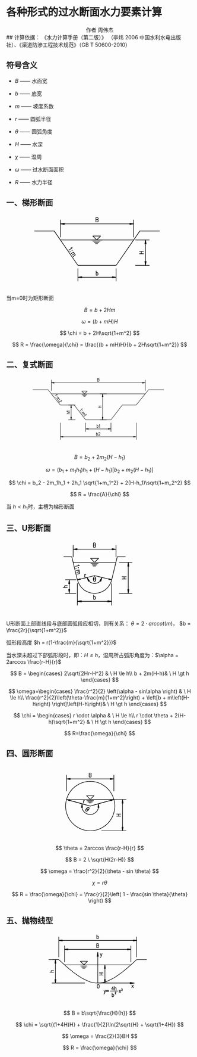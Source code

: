 # 各种形式的过水断面水力要素计算

<center class="author"> 作者 周伟杰 </center>
## 计算依据：
《水力计算手册（第二版）》 （李炜 2006 中国水利水电出版社）、《渠道防渗工程技术规范》（GB T 50600-2010）

## 符号含义
* $B$ —— 水面宽
  
* $b$ —— 底宽

* $m$ —— 坡度系数

* $r$ —— 圆弧半径

* $\theta$ —— 圆弧角度

* $H$ —— 水深

* $\chi$ —— 湿周

* $\omega$ —— 过水断面面积

* $R$ —— 水力半径

## 一、梯形断面

<center><svg xmlns="http://www.w3.org/2000/svg" width="389.899" height="200" viewBox="0 0 292.424 150"><g clip-path="url(#cp0)"><path stroke-width="1.090908" stroke-linecap="round" stroke-linejoin="round" fill="none" stroke="#000" d="M14.455 33.545h39.818l48 69.273H179.455l48-69.273h39.818M66.818 51.545H214.91M130.09 51.545h19.637M132.545 54h14.728M135 56.455h9.818M137.455 58.91h4.909M66.818 45.818V11.182M214.91 45.818V11.182M74.727 19.09h132.546"/><path d="M74.727 17.727v2.728l-7.909-1.364z"/><path stroke-width="1.090908" stroke-linecap="round" stroke-linejoin="round" fill="none" stroke="#000" d="M74.727 17.727v2.728l-7.909-1.364z"/><path d="M207.273 17.727v2.728l7.636-1.364z"/><path stroke-width="1.090908" stroke-linecap="round" stroke-linejoin="round" fill="none" stroke="#000" d="M207.273 17.727v2.728l7.636-1.364zM141.545 10.636l1.091.546.273.273.273.818v1.363l-.273.819-.273.272-1.09.546h-3V6.545h3l1.09.546.273.273.273.818V9l-.273.818-.273.546-1.09.272h-3M130.09 51.545h21.546M148.09 43.636h-15.817l7.909 7.91 7.909-7.91M218.727 102.818h27.818M218.727 51.545h27.818M238.91 94.91V59.454"/><path d="M237.545 94.91h2.728l-1.364 7.908z"/><path stroke-width="1.090908" stroke-linecap="round" stroke-linejoin="round" fill="none" stroke="#000" d="M237.545 94.91h2.728l-1.364 7.908z"/><path d="M237.545 59.455h2.728l-1.364-7.91z"/><path stroke-width="1.090908" stroke-linecap="round" stroke-linejoin="round" fill="none" stroke="#000" d="M237.545 59.455h2.728l-1.364-7.91zM235.09 79.364h-8.454M226.636 74.727h8.455M230.455 79.364v-4.637M102.273 109.364v25.09M179.455 109.364v25.09M110.182 126.818h61.636"/><path d="M110.182 125.455v2.454l-7.91-1.09z"/><path stroke-width="1.090908" stroke-linecap="round" stroke-linejoin="round" fill="none" stroke="#000" d="M110.182 125.455v2.454l-7.91-1.09z"/><path d="M171.818 125.455v2.454l7.637-1.09z"/><path stroke-width="1.090908" stroke-linecap="round" stroke-linejoin="round" fill="none" stroke="#000" d="M171.818 125.455v2.454l7.637-1.09zM139.09 122.727v-8.454M139.09 118.364l.546-.819.546-.272h1.09l.546.272.818.819.273 1.363v.818l-.273 1.091-.818.819-.545.272h-1.091l-.546-.272-.545-.819M88.636 67.09l.546.274h1.636l-7.09 4.909M90.818 72.273h-.545l-.273.545h.545l.273-.545M86.727 75h-.545v.545h.273l.272-.545M88.636 79.09l4.637-3M91.91 76.91h1.635l.546.272.545.818.273.818-.818 1.091-3.546 2.182M94.09 79.91h1.365l.818.272.545.818v.818l-.818.818-3.273 2.455"/></g></svg></center>

当m=0时为矩形断面

$$
B = b + 2Hm
$$

$$
\omega = (b + mH)H
$$


$$
\chi = b + 2H\sqrt{1+m^2}
$$

$$
R = \frac{\omega}{\chi} = \frac{(b + mH)H}{b + 2H\sqrt{1+m^2}}
$$

## 二、复式断面

<center><svg xmlns="http://www.w3.org/2000/svg" width="392.643" height="194.226" viewBox="0 0 294.483 145.669"><clipPath id="a"><path transform="matrix(1.04798 0 0 -1.04798 0 145.67)" d="M7.38 9h260.1v127.44H7.38"/></clipPath><g clip-path="url(#a)"><path stroke-width=".7545455999999999" stroke-linecap="round" stroke-linejoin="round" fill="none" stroke="#000" d="M11.884 27.771h30.748L67.343 58.52H95.45l23.202 29.805h51.121l23.014-29.805h28.106l24.9-30.748h30.748M239.191 36.071H49.234M109.22 36.071h13.771M110.918 37.77h10.375M112.805 39.467h6.79M114.502 41.165h3.396M137.139 36.071h15.28"/><path stroke-width=".7545455999999999" stroke-linecap="round" stroke-linejoin="round" fill="none" stroke="#000" d="M121.86 30.412h-11.13l5.47 5.66 5.66-5.66M118.652 94.549v17.543M169.773 94.549v17.543M124.123 106.622h40.18"/><path d="M124.123 105.678v1.698l-5.47-.754z"/><path stroke-width=".7545455999999999" stroke-linecap="round" stroke-linejoin="round" fill="none" stroke="#000" d="M124.123 105.678v1.698l-5.47-.754z"/><path d="M164.302 105.678v1.698l5.47-.754z"/><path stroke-width=".7545455999999999" stroke-linecap="round" stroke-linejoin="round" fill="none" stroke="#000" d="M164.302 105.678v1.698l5.47-.754zM141.477 103.792v-6.036M141.477 100.585l.378-.566.566-.188h.565l.566.188.378.566.188.943v.566l-.188.755-.378.566-.566.377h-.565l-.566-.377-.378-.566M145.816 98.887l.377-.188.755-.943v6.036M67.343 94.549v33.577M220.893 94.549v33.577M72.814 122.467h142.609"/><path d="M72.814 121.712v1.698l-5.47-.943z"/><path stroke-width=".7545455999999999" stroke-linecap="round" stroke-linejoin="round" fill="none" stroke="#000" d="M72.814 121.712v1.698l-5.47-.943z"/><path d="M215.423 121.712v1.698l5.47-.943z"/><path stroke-width=".7545455999999999" stroke-linecap="round" stroke-linejoin="round" fill="none" stroke="#000" d="M215.423 121.712v1.698l5.47-.943zM140.346 119.826v-6.036M140.346 116.62l.565-.567.378-.188h.754l.378.188.565.566.19.943v.566l-.19.755-.565.566-.378.377h-.754l-.378-.377-.565-.566M145.061 115.299v-.377l.19-.566.188-.378.377-.188h.943l.566.188.189.378.188.566v.565l-.188.566-.566.944-2.264 2.83h3.207M59.798 37.015l.566.188h.943l-4.905 3.584M61.307 40.599h-.377l-.189.377h.377l.189-.377M58.477 42.674H58.1l-.189.377h.378l.188-.377M59.798 45.692l3.395-2.452M62.25 43.994h.943l.566.189.377.566v.566l-.565.754-2.264 1.698M63.57 46.07h1.132l.566.188.378.566v.566l-.566.754-2.453 1.698M67.72 48.899l.19-.189.565-.189h.377l.566.19.378.754v.943l-.378.566-.377.377h-.755l-.943.189-3.584-.189 1.887 2.641M110.73 66.065l.566.188h.943l-4.905 3.584M112.239 69.649h-.378l-.188.377h.377l.189-.377M109.41 71.724h-.378l-.189.377h.378l.188-.377M110.73 74.742l3.395-2.452M113.182 73.044h.943l.566.189.377.566v.566l-.566.754-2.263 1.698M114.502 75.12h1.132l.566.188.377.566v.566l-.566.754-2.452 1.698M118.652 77.572l.566.188h1.132l-5.093 3.584M97.714 88.324h-13.96M97.714 58.52h-13.96M89.225 82.853V63.99"/><path d="M88.282 82.853h1.886l-.943 5.47z"/><path stroke-width=".7545455999999999" stroke-linecap="round" stroke-linejoin="round" fill="none" stroke="#000" d="M88.282 82.853h1.886l-.943 5.47z"/><path d="M88.282 63.99h1.886l-.943-5.47z"/><path stroke-width=".7545455999999999" stroke-linecap="round" stroke-linejoin="round" fill="none" stroke="#000" d="M88.282 63.99h1.886l-.943-5.47zM86.396 76.251h-6.037M83.566 76.251l-.755-.754-.377-.378v-.754l.377-.378.755-.377h2.83M81.68 71.912l-.378-.565-.943-.566h6.037M49.234 29.47V8.152M239.191 29.47V8.152M54.705 13.624h178.827"/><path d="M54.705 12.68v1.887l-5.47-.943z"/><path stroke-width=".7545455999999999" stroke-linecap="round" stroke-linejoin="round" fill="none" stroke="#000" d="M54.705 12.68v1.887l-5.47-.943z"/><path d="M233.532 12.68v1.887l5.66-.943z"/><path stroke-width=".7545455999999999" stroke-linecap="round" stroke-linejoin="round" fill="none" stroke="#000" d="M233.532 12.68v1.887l5.66-.943zM144.684 7.776l.566.189.377.377.189.566v.754l-.189.566-.377.378-.566.377h-2.075V4.946h2.075l.566.19.377.376.189.566v.566l-.189.566-.377.189-.566.377h-2.075M160.907 88.324h-13.393M160.907 36.071h-13.393M152.984 82.853V41.542"/><path d="M152.041 82.853h1.886l-.943 5.47z"/><path stroke-width=".7545455999999999" stroke-linecap="round" stroke-linejoin="round" fill="none" stroke="#000" d="M152.041 82.853h1.886l-.943 5.47z"/><path d="M152.041 41.542h1.886l-.943-5.47z"/><path stroke-width=".7545455999999999" stroke-linecap="round" stroke-linejoin="round" fill="none" stroke="#000" d="M152.041 41.542h1.886l-.943-5.47zM150.343 63.801h-6.036M144.307 60.594h6.036M147.136 63.801v-3.207"/></g></svg></center>

$$
B = b_2+2m_2(H-h_1)
$$

$$
\omega = (b_1 + m_1h_1)h_1 + (H - h_1) [b_2 + m_2(H-h_1)]
$$

$$
\chi = b_2 - 2m_1h_1 + 2h_1 \sqrt{1+m_1^2} + 2(H-h_1)\sqrt{1+m_2^2}
$$

$$
R = \frac{A}{\chi}
$$

当 $h \lt h_1$时，主槽为梯形断面


## 三、U形断面

<center><svg xmlns="http://www.w3.org/2000/svg" width="225" height="200" viewBox="0 0 168.75 150"><g clip-path="url(#cp0)"><path stroke-width="1.125" stroke-linecap="round" stroke-linejoin="bevel" fill="none" stroke="#000" d="M39.094 80.531l1.406 4.781 2.25 4.5 2.813 4.22 3.093 3.656 3.938 3.374 4.218 2.532 4.5 1.969 4.782 1.406 5.062.844h5.063l5.062-.844 4.781-1.406 4.5-1.97 4.22-2.53 3.937-3.375 3.094-3.657 2.812-4.219 2.25-4.5 1.406-4.78"/><path stroke-width="1.125" stroke-linecap="round" stroke-linejoin="round" fill="none" stroke="#000" d="M11.25 34.125h16.313l11.25 46.406M135.844 34.125H119.53l-11.25 46.406M117 45.375H30.375M63.563 45.375H83.25M66.094 47.906H81M68.625 50.438h9.844M70.875 52.688h5.063M63.563 45.375H85.5M81.844 37.219H65.53l8.156 8.156 8.157-8.156M58.219 75.75l-7.594 1.969M88.875 75.75l-7.594-1.687"/><path stroke-width="1.125" stroke-linecap="round" stroke-linejoin="bevel" fill="none" stroke="#000" d="M62.156 82.781l2.813 2.532L68.344 87l3.375.844h3.937L79.031 87l3.375-1.687 2.813-2.532"/><path d="M61.031 83.625l2.25-1.406-5.062-6.469z"/><path stroke-width="1.125" stroke-linecap="round" stroke-linejoin="bevel" fill="none" stroke="#000" d="M61.031 83.625l2.25-1.406-5.062-6.469z"/><path d="M84.094 82.219l2.25 1.406 2.531-7.875z"/><path stroke-width="1.125" stroke-linecap="round" stroke-linejoin="bevel" fill="none" stroke="#000" d="M84.094 82.219l2.25 1.406 2.531-7.875z"/><path stroke-width="1.125" stroke-linecap="round" stroke-linejoin="round" fill="none" stroke="#000" d="M73.688 83.906h-.563l-.281-.281-.563-.281L72 82.78l-.281-.281v-.563l-.281-.562-.282-.844v-3.094l.281-.843.282-.282v-.562l.562-.563.563-.843h.281l.562-.282.563.282.563.281.28.562.563.563v.562l.282.563.28.844V79.687l-.28.844v.844l-.282.562-.281.844-.562.563-.282.281-.281.281h-.562l-.844-.281-.563-.563L72 82.5l-.281-.844v-.562l-.281-.844v-1.688l.28-1.125v-1.125L72 75.75l.562-.844.563-.562.281-.282h.281l.563.282.563.281.28.562.282.563.281.562v1.407l.282.843v.563l-.282 1.125v.844l-.281.562-.281 1.125-.563.563-.281.562h-.562"/><path stroke-width="1.125" stroke-linecap="round" stroke-linejoin="round" fill="none" stroke="#000" d="M71.438 79.125l4.5-.562-4.5.843M30.375 34.406V11.063M117 34.406V11.063M38.25 18.938h70.875"/><path d="M38.25 17.531v2.532l-7.875-1.125z"/><path stroke-width="1.125" stroke-linecap="round" stroke-linejoin="round" fill="none" stroke="#000" d="M38.25 17.531v2.532l-7.875-1.125z"/><path d="M109.125 17.531v2.532L117 18.938z"/><path stroke-width="1.125" stroke-linecap="round" stroke-linejoin="round" fill="none" stroke="#000" d="M109.125 17.531v2.532L117 18.938zM74.25 10.5l1.125.281.281.281.281.844v1.406l-.28.844-.282.281L74.25 15h-2.813V6.281h2.813l1.125.282.281.562.281.844v.844l-.28.843-.282.282-1.125.562h-2.813M123.469 107.813h26.156M123.469 45.375h26.156M141.75 99.938V53.25"/><path d="M140.625 99.938h2.531l-1.406 7.874z"/><path stroke-width="1.125" stroke-linecap="round" stroke-linejoin="round" fill="none" stroke="#000" d="M140.625 99.938h2.531l-1.406 7.874z"/><path d="M140.625 53.25h2.531l-1.406-7.875z"/><path stroke-width="1.125" stroke-linecap="round" stroke-linejoin="round" fill="none" stroke="#000" d="M140.625 53.25h2.531l-1.406-7.875zM137.813 78.844h-8.72M129.094 74.344h8.719M133.313 78.844v-4.5M38.813 87.844v43.875M108.281 87.844v43.875M46.969 123.844h53.437"/><path d="M46.969 122.438v2.812l-8.156-1.406z"/><path stroke-width="1.125" stroke-linecap="round" stroke-linejoin="round" fill="none" stroke="#000" d="M46.969 122.438v2.812l-8.156-1.406z"/><path d="M100.406 122.438v2.812l7.875-1.406z"/><path stroke-width="1.125" stroke-linecap="round" stroke-linejoin="round" fill="none" stroke="#000" d="M100.406 122.438v2.812l7.875-1.406zM71.719 119.906v-8.719M71.719 115.406l.562-.844.844-.562h.844l.562.562.844.844.281 1.125v.844l-.281 1.125-.844.844-.562.562h-.844l-.844-.562-.562-.844"/><path d="M38.813 80.531l5.624-2.25L45 79.97z"/><path stroke-width="1.125" stroke-linecap="round" stroke-linejoin="round" fill="none" stroke="#000" d="M38.813 80.531l5.624-2.25L45 79.97zM44.719 79.125l28.968-7.031"/><path d="M108.281 80.531l-5.906-.562.281-1.688z"/><path stroke-width="1.125" stroke-linecap="round" stroke-linejoin="round" fill="none" stroke="#000" d="M108.281 80.531l-5.906-.562.281-1.688zM102.656 79.125l-28.969-7.031M53.719 75.188V69.28M53.719 71.813L54 70.686l.844-.843.562-.563h.844M41.063 50.438l.562.562 1.406.562-8.437 1.97M41.344 56.063l-.563-.282-.281.563.562.281.282-.562M36.563 57.188H36l-.281.28.281.282.562-.562M36.844 61.969l5.625-1.406M40.781 61.125l1.406.562.563.563.281.844-.281.844-1.125.562-3.937 1.125M41.625 64.5l1.406.844.563.281.281 1.125-.281.844-1.125.562L38.53 69M36 107.813H14.625M36 80.531H14.625M22.5 99.938V88.406"/><path d="M21.094 99.938h2.531l-1.125 7.874z"/><path stroke-width="1.125" stroke-linecap="round" stroke-linejoin="round" fill="none" stroke="#000" d="M21.094 99.938h2.531l-1.125 7.874z"/><path d="M21.094 88.406h2.531L22.5 80.531z"/><path stroke-width="1.125" stroke-linecap="round" stroke-linejoin="round" fill="none" stroke="#000" d="M21.094 88.406h2.531L22.5 80.531zM18.563 96h-8.72M14.344 96l-1.125-.844-.563-.844v-.843l.563-.844 1.125-.281h4.219"/></g></svg></center>

U形断面上部直线段与底部圆弧段应相切，则有关系：
$\theta = 2\cdot arccot(m)$，
$b = \frac{2r}{\sqrt{1+m^2}}$

弧形段高度 $h = r(1-\frac{m}{\sqrt{1+m^2}})$

当水深未超过下部弧形段时，即：$H \le h$，湿周所占弧形角度为：$\alpha = 2arccos \frac{r-H}{r}$

$$
B = \begin{cases} 
    2\sqrt{2Hr-H^2} & 
        \ H \le h\\
    b + 2m(H-h)& 
        \ H \gt h
\end{cases}
$$

$$
\omega=\begin{cases} 
    \frac{r^2}{2} \left(\alpha - sin\alpha \right) & 
        \ H \le h\\
    \frac{r^2}{2}\left(\theta-\frac{m}{1+m^2}\right) + \left[b + m\left(H-h\right) \right]\left(H-h\right)& 
        \ H \gt h
\end{cases}
$$

$$
\chi = \begin{cases} 
    r \cdot \alpha &
        \ H \le h\\
    r \cdot \theta + 2(H-h)\sqrt{1+m^2} & 
        \ H \gt h
\end{cases}
$$

$$
R=\frac{\omega}{\chi}
$$

## 四、圆形断面

<center><svg xmlns="http://www.w3.org/2000/svg" width="221.569" height="200" viewBox="0 0 166.176 150"><g clip-path="url(#cp0)"><path stroke-width="1.0588248" stroke-linecap="round" stroke-linejoin="bevel" fill="none" stroke="#000" d="M64.059 32.735L58.235 33l-5.559 1.059-5.558 1.588-5.294 2.382-5.03 2.912-4.765 3.441-4.235 3.97-3.706 4.5-3.176 4.766-2.647 5.294-1.853 5.294-1.324 5.559-.794 5.823v5.824l.794 5.823 1.324 5.56 1.853 5.293 2.647 5.294 3.176 4.765 3.706 4.5 4.235 3.97 4.765 3.442 5.03 2.912 5.294 2.382 5.558 1.588 5.56 1.059 5.823.265 5.823-.265 5.56-1.059L81 129.353l5.294-2.382 5.03-2.912 4.764-3.441 4.236-3.97 3.705-4.5 3.177-4.766 2.647-5.294 1.853-5.294 1.323-5.559.795-5.823v-5.824l-.795-5.823-1.323-5.56-1.853-5.293-2.647-5.294-3.177-4.765-3.705-4.5-4.236-3.97-4.764-3.442-5.03-2.912L81 35.647l-5.559-1.588L69.882 33l-5.823-.265"/><path stroke-width="1.0588248" stroke-linecap="round" stroke-linejoin="round" fill="none" stroke="#000" d="M111.97 69.265H16.148M54.53 69.265h18.794M56.912 71.647h14.03M59.294 74.03h9.265M61.676 76.147h4.5M54.794 69.265h20.647M71.735 61.588H56.647l7.412 7.677 7.676-7.677M16.147 69.265l38.647 10.588M111.97 69.265L73.325 79.853"/><path stroke-width="1.0588248" stroke-linecap="round" stroke-linejoin="bevel" fill="none" stroke="#000" d="M47.382 85.412l.794 3.176 1.589 3.177 2.117 2.647 2.647 2.117 2.912 1.589 3.177 1.058 3.44.265 3.442-.265 3.176-1.058 2.912-1.589 2.647-2.117 2.118-2.647 1.588-3.177.794-3.176"/><path d="M46.059 85.412h2.647L47.647 78z"/><path stroke-width="1.0588248" stroke-linecap="round" stroke-linejoin="bevel" fill="none" stroke="#000" d="M46.059 85.412h2.647L47.647 78z"/><path d="M79.676 85.412h2.383L80.47 78z"/><path stroke-width="1.0588248" stroke-linecap="round" stroke-linejoin="bevel" fill="none" stroke="#000" d="M79.676 85.412h2.383L80.47 78z"/><path stroke-width="1.0588248" stroke-linecap="round" stroke-linejoin="round" fill="none" stroke="#000" d="M55.324 92.559l-.265-.265v-.53l-.265-.529.265-.53v-.529l.265-.529v-.53l.529-.529.265-.53.264-.264.265-.53.53-.529.529-.53.53-.264.529-.265.53-.264h.529l.794-.265.53.265.264.264.264.265.265.794v1.06l-.265.529-.264.529-.265.794-.53.265-.529.794-.264.53-.53.264-.53.53-.793.264-.53.265-.794.265h-.794l-.53-.265-.264-.794v-.794l.265-.53v-.53l.529-.793.265-.53.53-.53.528-.793.795-.794.794-.53.53-.265.793-.264h1.588l.265.53v.793l-.265.53v.53l-.264.529-.265.529-.265.53-.53.529-.528.53-.53.793-.53.265-.793.53-.795.529-.794.265h-.53l-.528-.265"/><path stroke-width="1.0588248" stroke-linecap="round" stroke-linejoin="round" fill="none" stroke="#000" d="M60.353 89.912l-3.706-2.118 3.706 2.382M16.147 52.324v-32.03M111.97 52.324v-32.03M23.559 27.706h81"/><path d="M23.559 26.647v2.382l-7.412-1.323z"/><path stroke-width="1.0588248" stroke-linecap="round" stroke-linejoin="round" fill="none" stroke="#000" d="M23.559 26.647v2.382l-7.412-1.323z"/><path d="M104.559 26.647v2.382l7.412-1.323z"/><path stroke-width="1.0588248" stroke-linecap="round" stroke-linejoin="round" fill="none" stroke="#000" d="M104.559 26.647v2.382l7.412-1.323zM64.853 19.765l.794.53.265.264.264.794v1.059l-.264.794-.265.53-.794.264H61.94v-7.941h2.912l.794.265.265.264.264.794v.794l-.264.795-.265.529-.794.265H61.94M87.088 132.265h49.765M64.059 69.265h72.794M129.441 124.853V76.676"/><path d="M128.382 124.853h2.383l-1.324 7.412z"/><path stroke-width="1.0588248" stroke-linecap="round" stroke-linejoin="round" fill="none" stroke="#000" d="M128.382 124.853h2.383l-1.324 7.412z"/><path d="M128.382 76.676h2.383l-1.324-7.411z"/><path stroke-width="1.0588248" stroke-linecap="round" stroke-linejoin="round" fill="none" stroke="#000" d="M128.382 76.676h2.383l-1.324-7.411zM125.735 102.882h-8.206M117.53 98.647h8.205M121.5 102.882v-4.235M64.059 82.5l41.823-11.647"/><path d="M105.618 70.059l6.353-.794-5.824 2.647z"/><path stroke-width="1.0588248" stroke-linecap="round" stroke-linejoin="round" fill="none" stroke="#000" d="M105.618 70.059l6.353-.794-5.824 2.647zM64.059 82.5L22.235 70.853"/><path d="M21.97 71.912l-5.823-2.647 6.353.794z"/><path stroke-width="1.0588248" stroke-linecap="round" stroke-linejoin="round" fill="none" stroke="#000" d="M21.97 71.912l-5.823-2.647 6.353.794zM50.294 76.676v-5.294M50.294 73.765l.265-1.324.53-.794.793-.265h.794"/></g></svg></center>

$$
\theta = 2arccos \frac{r-H}{r}
$$

$$
B = 2 \ \sqrt{H(2r-H)}
$$

$$
\omega = \frac{r^2}{2}(\theta - sin \theta)
$$

$$
\chi = r \theta
$$

$$
R = \frac{\omega}{\chi} = \frac{r}{2}\left( 1 - \frac{sin \theta}{\theta} \right)
$$



## 五、抛物线型

<center><svg xmlns="http://www.w3.org/2000/svg" width="299.663" height="194.226" viewBox="0 0 224.747 145.669"><clipPath id="a"><path transform="matrix(1.38733 0 0 -1.38733 0 145.67)" d="M5.04 9h145.62v93.42H5.04"/></clipPath><g clip-path="url(#a)"><path stroke-width=".9988775999999999" stroke-linecap="round" stroke-linejoin="round" fill="none" stroke="#000" d="M9.49 55.77h20.227M29.717 55.77l9.739 8.74 9.988 8.74 9.74 7.992 4.994 3.496 4.994 3.496 4.994 3.246 4.745 2.747 4.995 2.497 4.994 2.248 4.745 1.748 4.994 1.249 4.994.749 4.995.25 4.744-.25 4.995-.75 4.994-1.248 4.994-1.748 4.745-2.248 4.994-2.497 4.995-2.747 4.745-3.246 4.994-3.496 4.994-3.496 9.74-7.991 9.988-8.74 9.74-8.74h20.226M108.628 102.967h65.426"/><path d="M174.054 101.47l8.49 1.497-8.49 1.499z"/><path stroke-width=".9988775999999999" stroke-linecap="round" stroke-linejoin="round" fill="none" stroke="#000" d="M174.054 101.47l8.49 1.497-8.49 1.499zM108.628 102.967v-53.69"/><path d="M107.13 49.278l1.498-8.49 1.248 8.49z"/><path stroke-width=".9988775999999999" stroke-linecap="round" stroke-linejoin="round" fill="none" stroke="#000" d="M107.13 49.278l1.498-8.49 1.248 8.49zM177.3 112.207l3.496-5.244M180.796 112.207l-3.496-5.244M113.622 43.534l1.998 5.244 1.748-5.244M115.62 48.778l-.75 1.499-.499.749-.749.25h-.25M109.377 105.465l-.999.499-.5.999-.25 1.998v.999l.25 1.997.5 1 .999.249h.5l.998-.25.5-.999.25-1.997v-1l-.25-1.997-.5-.999-.999-.5h-.5M121.114 117.201l1.748 5.244 1.748-5.244M122.862 122.445l-.5 1.499-.749.749-.5.5h-.25M125.609 117.95h5.244M125.609 120.198h5.244M139.593 117.451v-7.741l-2.997 5.244h4.495M142.59 117.451v-7.741M142.59 113.705l.998-.999.5-.499h.999l.5.5.249.998v3.746M133.6 118.95h16.231M137.595 130.436v-7.74M137.595 126.441l.5-.75.499-.499h.999l.5.5.748.749.25.999v.749l-.25 1.249-.749.749-.5.25h-.998l-.5-.25-.499-.75M143.838 121.946v-.5l.25-.25.25-.249h.499l.5.25v.25l.25.25v.499l-.25.25-.25.499-1.499 1.998h1.998M151.829 122.196l3.246-5.244M155.075 122.196l-3.246-5.244M156.574 115.204v-.25l.25-.25v-.25h1.248l.25.25v.999l-.25.75-1.498 1.747h1.997M175.552 66.259H41.453M71.67 66.259H89.4M73.917 68.506h13.235M76.164 70.754h8.74M78.162 73.001h4.495M87.901 59.017H73.417l7.242 7.242 7.242-7.242M108.628 102.967h21.475M108.628 66.259h21.475M123.111 95.975V73.501"/><path d="M121.863 95.975h2.247l-.999 6.992z"/><path stroke-width=".9988775999999999" stroke-linecap="round" stroke-linejoin="round" fill="none" stroke="#000" d="M121.863 95.975h2.247l-.999 6.992z"/><path d="M121.863 73.5h2.247l-.999-7.241z"/><path stroke-width=".9988775999999999" stroke-linecap="round" stroke-linejoin="round" fill="none" stroke="#000" d="M121.863 73.5h2.247l-.999-7.241zM119.366 86.736h-7.742M111.624 82.49h7.742M115.37 86.736V82.49M82.407 102.967H15.982M29.717 55.77H15.982M22.974 95.975V63.012"/><path d="M21.726 95.975h2.497l-1.249 6.992z"/><path stroke-width=".9988775999999999" stroke-linecap="round" stroke-linejoin="round" fill="none" stroke="#000" d="M21.726 95.975h2.497l-1.249 6.992z"/><path d="M21.726 63.012h2.497l-1.249-7.241z"/><path stroke-width=".9988775999999999" stroke-linecap="round" stroke-linejoin="round" fill="none" stroke="#000" d="M21.726 63.012h2.497l-1.249-7.241zM19.478 80.992h-7.741M15.732 80.992l-1.248-.749-.25-.75v-.748l.25-.75 1.248-.25h3.746M29.717 50.526V10.072M187.29 50.526V10.072M36.958 17.064h143.339"/><path d="M36.958 16.065v2.248l-7.241-1.249z"/><path stroke-width=".9988775999999999" stroke-linecap="round" stroke-linejoin="round" fill="none" stroke="#000" d="M36.958 16.065v2.248l-7.241-1.249z"/><path d="M180.297 16.065v2.248l6.992-1.249z"/><path stroke-width=".9988775999999999" stroke-linecap="round" stroke-linejoin="round" fill="none" stroke="#000" d="M180.297 16.065v2.248l6.992-1.249zM106.63 13.568V5.827M106.63 9.573l.75-.75.499-.499h.998l.5.5.749.749.25.998v.75l-.25 1.248-.75.75-.499.25h-.998l-.5-.25-.75-.75M41.453 60.515V27.802M175.552 60.515V27.802M48.445 35.044H168.56"/><path d="M48.445 33.795v2.497l-6.992-1.248z"/><path stroke-width=".9988775999999999" stroke-linecap="round" stroke-linejoin="round" fill="none" stroke="#000" d="M48.445 33.795v2.497l-6.992-1.248z"/><path d="M168.56 33.795v2.497l6.992-1.248z"/><path stroke-width=".9988775999999999" stroke-linecap="round" stroke-linejoin="round" fill="none" stroke="#000" d="M168.56 33.795v2.497l6.992-1.248zM109.127 27.303l.999.499.25.25.25.749v1.249l-.25.749-.25.25-.999.499h-2.747v-7.991h2.747l.999.5.25.249.25.75v.748l-.25.75-.25.499-.999.25h-2.747"/></g></svg></center>

$$
B = b\sqrt{\frac{H}{h}}
$$

$$
\chi = \sqrt{(1+4H)H} + \frac{1}{2}\ln(2\sqrt{H} + \sqrt{1+4H})
$$

$$
\omega = \frac{2}{3}BH
$$

$$
R = \frac{\omega}{\chi}
$$